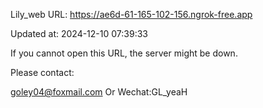 Lily_web URL: https://ae6d-61-165-102-156.ngrok-free.app

Updated at: 2024-12-10 07:39:33

If you cannot open this URL, the server might be down.

Please contact: 

goley04@foxmail.com Or Wechat:GL_yeaH